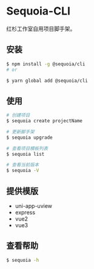 # Sequoia-CLI
红杉工作室自用项目脚手架。

## 安装
```bash
$ npm install -g @sequoia/cli
# or

$ yarn global add @sequoia/cli
```

## 使用
```bash
# 创建项目
$ sequoia create projectName

# 更新脚手架
$ sequoia upgrade

# 查看项目模板列表
$ sequoia list

# 查看当前版本
$ sequoia -V
```

## 提供模版
- uni-app-uview
- express
- vue2
- vue3

## 查看帮助
```bash
$ sequoia -h
```
